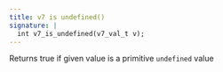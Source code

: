 ```yaml
---
title: v7 is undefined()
signature: |
  int v7_is_undefined(v7_val_t v);
---
```


Returns true if given value is a primitive `undefined` value 

